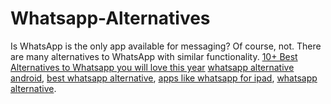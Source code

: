 # Whatsapp-Alternatives
Is WhatsApp is the only app available for messaging? Of course, not. There are many alternatives to WhatsApp with similar functionality.
[10+ Best Alternatives to Whatsapp you will love this year](https://maccablo.com/10-best-alternatives-to-whatsapp/)
[whatsapp alternative android](https://maccablo.com/10-best-alternatives-to-whatsapp/),
[best whatsapp alternative](https://maccablo.com/10-best-alternatives-to-whatsapp/),
[apps like whatsapp for ipad](https://maccablo.com/10-best-alternatives-to-whatsapp/),
[whatsapp alternative](https://maccablo.com/10-best-alternatives-to-whatsapp/).

